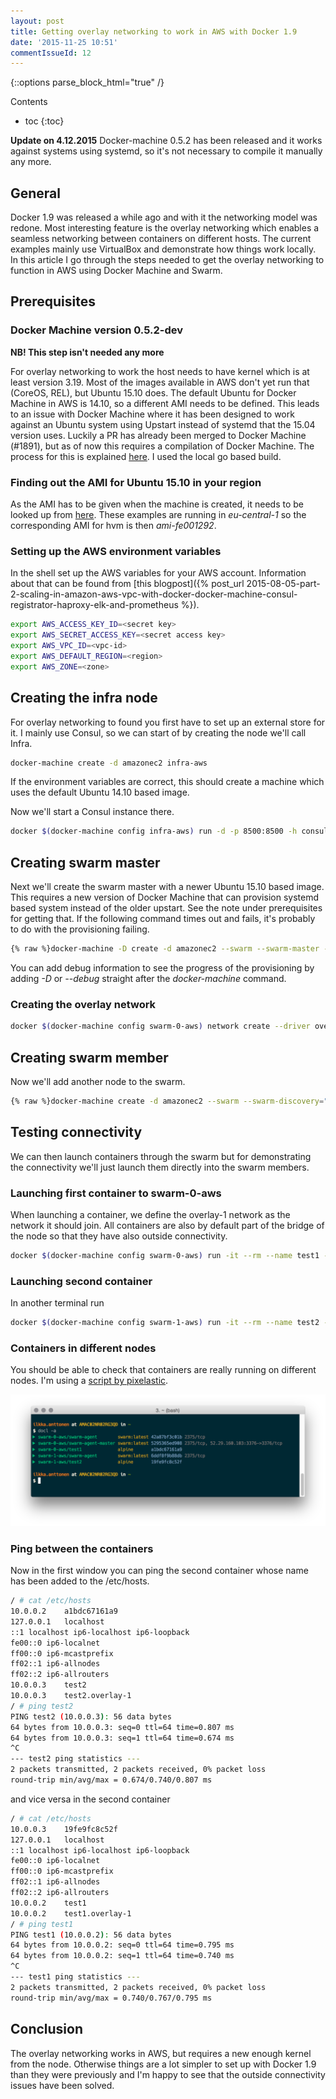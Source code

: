 ```yaml
---
layout: post
title: Getting overlay networking to work in AWS with Docker 1.9
date: '2015-11-25 10:51'
commentIssueId: 12
---
```


{::options parse_block_html="true" /}
<div class="toc">
Contents

<!--lint disable -->
* toc
{:toc}
</div>

**Update on 4.12.2015** Docker-machine 0.5.2 has been released and it works
against systems using systemd, so it's not necessary to compile it manually any
more.

## General

Docker 1.9 was released a while ago and with it the networking model was redone.
Most interesting feature is the overlay networking which enables a seamless
networking between containers on different hosts. The current examples mainly
use VirtualBox and demonstrate how things work locally. In this article I go
through the steps needed to get the overlay networking to function in AWS using
Docker Machine and Swarm.

## Prerequisites

### Docker Machine version 0.5.2-dev

**NB! This step isn't needed any more**

For overlay networking to work the host needs to have kernel which is at least
version 3.19. Most of the images available in AWS don't yet run that (CoreOS,
REL), but Ubuntu 15.10 does. The default Ubuntu for Docker Machine in AWS is
14.10, so a different AMI needs to be defined. This leads to an issue with
Docker Machine where it has been designed to work against an Ubuntu system using
Upstart instead of systemd that the 15.04 version uses. Luckily a PR has already
been merged to Docker Machine (#1891), but as of now this requires a compilation
of Docker Machine. The process for this is explained
[here](https://github.com/docker/machine/blob/master/CONTRIBUTING.md). I used
the local go based build.

### Finding out the AMI for Ubuntu 15.10 in your region

As the AMI has to be given when the machine is created, it needs to be looked up
from [here](http://cloud-images.ubuntu.com/releases/15.10/release/). These
examples are running in *eu-central-1* so the corresponding AMI for hvm is then
*ami-fe001292*.

### Setting up the AWS environment variables

In the shell set up the AWS variables for your AWS account. Information about
that can be found from [this blogpost]({% post_url
2015-08-05-part-2-scaling-in-amazon-aws-vpc-with-docker-docker-machine-consul-registrator-haproxy-elk-and-prometheus %}).

~~~bash
export AWS_ACCESS_KEY_ID=<secret key>
export AWS_SECRET_ACCESS_KEY=<secret access key>
export AWS_VPC_ID=<vpc-id>
export AWS_DEFAULT_REGION=<region>
export AWS_ZONE=<zone>
~~~

## Creating the infra node

For overlay networking to found you first have to set up an external store for
it. I mainly use Consul, so we can start of by creating the node we'll call
Infra.

~~~bash
docker-machine create -d amazonec2 infra-aws
~~~

If the environment variables are correct, this should create a machine which
uses the default Ubuntu 14.10 based image.

Now we'll start a Consul instance there.

~~~bash
docker $(docker-machine config infra-aws) run -d -p 8500:8500 -h consul progrium/consul -server -bootstrap
~~~

## Creating swarm master

Next we'll create the swarm master with a newer Ubuntu 15.10 based image. This
requires a new version of Docker Machine that can provision systemd based system
instead of the older upstart. See the note under prerequisites for getting that.
If the following command times out and fails, it's probably to do with the
provisioning failing.

~~~bash
{% raw %}docker-machine -D create -d amazonec2 --swarm --swarm-master --swarm-discovery="consul://$(docker-machine inspect --format '{{.Driver.PrivateIPAddress}}' infra-aws):8500" --engine-opt="cluster-store=consul://$(docker-machine inspect --format '{{.Driver.PrivateIPAddress}}' infra-aws):8500" --amazonec2-ami=ami-fe001292 --engine-opt="cluster-advertise=eth0:2376" swarm-0-aws{% endraw %}
~~~

You can add debug information to see the progress of the provisioning by adding
*-D* or *--debug* straight after the *docker-machine* command.

### Creating the overlay network

~~~bash
docker $(docker-machine config swarm-0-aws) network create --driver overlay overlay-1
~~~

## Creating swarm member

Now we'll add another node to the swarm.

~~~bash
{% raw %}docker-machine create -d amazonec2 --swarm --swarm-discovery="consul://$(docker-machine inspect --format '{{.Driver.PrivateIPAddress}}' infra-aws):8500" --engine-opt="cluster-store=consul://$(docker-machine inspect --format '{{.Driver.PrivateIPAddress}}' infra-aws):8500" --amazonec2-ami=ami-fe001292 --engine-opt="cluster-advertise=eth0:2376" swarm-1-aws{% endraw %}
~~~

## Testing connectivity

We can then launch containers through the swarm but for demonstrating the
connectivity we'll just launch them directly into the swarm members.

### Launching first container to swarm-0-aws

When launching a container, we define the overlay-1 network as the network it
should join. All containers are also by default part of the bridge of the node
so that they have also outside connectivity.

~~~bash
docker $(docker-machine config swarm-0-aws) run -it --rm --name test1 --net=overlay-1 alpine /bin/sh
~~~

### Launching second container

In another terminal run

~~~bash
docker $(docker-machine config swarm-1-aws) run -it --rm --name test2 --net=overlay-1 alpine /bin/sh
~~~

### Containers in different nodes

You should be able to check that containers are really running on different
nodes. I'm using a [script by
pixelastic](http://blog.pixelastic.com/2015/09/29/better-listing-of-docker-images-and-container/).

![Containers in swarm](/images/Swarm_AWS_shell.png)

### Ping between the containers

Now in the first window you can ping the second container whose name has been
added to the /etc/hosts.

~~~bash
/ # cat /etc/hosts
10.0.0.2	a1bdc67161a9
127.0.0.1	localhost
::1	localhost ip6-localhost ip6-loopback
fe00::0	ip6-localnet
ff00::0	ip6-mcastprefix
ff02::1	ip6-allnodes
ff02::2	ip6-allrouters
10.0.0.3	test2
10.0.0.3	test2.overlay-1
/ # ping test2
PING test2 (10.0.0.3): 56 data bytes
64 bytes from 10.0.0.3: seq=0 ttl=64 time=0.807 ms
64 bytes from 10.0.0.3: seq=1 ttl=64 time=0.674 ms
^C
--- test2 ping statistics ---
2 packets transmitted, 2 packets received, 0% packet loss
round-trip min/avg/max = 0.674/0.740/0.807 ms
~~~

and vice versa in the second container

~~~bash
/ # cat /etc/hosts
10.0.0.3	19fe9fc8c52f
127.0.0.1	localhost
::1	localhost ip6-localhost ip6-loopback
fe00::0	ip6-localnet
ff00::0	ip6-mcastprefix
ff02::1	ip6-allnodes
ff02::2	ip6-allrouters
10.0.0.2	test1
10.0.0.2	test1.overlay-1
/ # ping test1
PING test1 (10.0.0.2): 56 data bytes
64 bytes from 10.0.0.2: seq=0 ttl=64 time=0.795 ms
64 bytes from 10.0.0.2: seq=1 ttl=64 time=0.740 ms
^C
--- test1 ping statistics ---
2 packets transmitted, 2 packets received, 0% packet loss
round-trip min/avg/max = 0.740/0.767/0.795 ms
~~~

## Conclusion

The overlay networking works in AWS, but requires a new enough kernel from the
node. Otherwise things are a lot simpler to set up with Docker 1.9 than they
were previously and I'm happy to see that the outside connectivity issues have
been solved.
